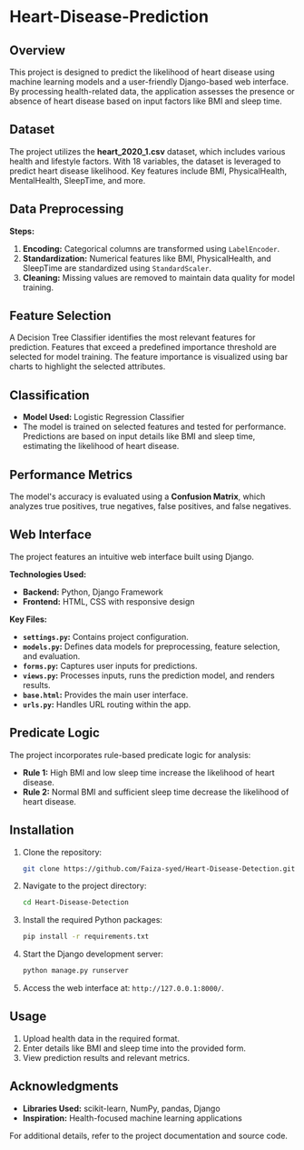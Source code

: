 # Heart-Disease-Prediction
## Overview  
This project is designed to predict the likelihood of heart disease using machine learning models and a user-friendly Django-based web interface. By processing health-related data, the application assesses the presence or absence of heart disease based on input factors like BMI and sleep time.  

## Dataset  
The project utilizes the **heart_2020_1.csv** dataset, which includes various health and lifestyle factors. With 18 variables, the dataset is leveraged to predict heart disease likelihood. Key features include BMI, PhysicalHealth, MentalHealth, SleepTime, and more.  

## Data Preprocessing  
**Steps:**  
1. **Encoding:** Categorical columns are transformed using `LabelEncoder`.  
2. **Standardization:** Numerical features like BMI, PhysicalHealth, and SleepTime are standardized using `StandardScaler`.  
3. **Cleaning:** Missing values are removed to maintain data quality for model training.  

## Feature Selection  
A Decision Tree Classifier identifies the most relevant features for prediction. Features that exceed a predefined importance threshold are selected for model training. The feature importance is visualized using bar charts to highlight the selected attributes.  

## Classification  
- **Model Used:** Logistic Regression Classifier  
- The model is trained on selected features and tested for performance. Predictions are based on input details like BMI and sleep time, estimating the likelihood of heart disease.  

## Performance Metrics  
The model's accuracy is evaluated using a **Confusion Matrix**, which analyzes true positives, true negatives, false positives, and false negatives.  

## Web Interface  
The project features an intuitive web interface built using Django.  

**Technologies Used:**  
- **Backend:** Python, Django Framework  
- **Frontend:** HTML, CSS with responsive design  

**Key Files:**  
- **`settings.py`:** Contains project configuration.  
- **`models.py`:** Defines data models for preprocessing, feature selection, and evaluation.  
- **`forms.py`:** Captures user inputs for predictions.  
- **`views.py`:** Processes inputs, runs the prediction model, and renders results.  
- **`base.html`:** Provides the main user interface.  
- **`urls.py`:** Handles URL routing within the app.  

## Predicate Logic  
The project incorporates rule-based predicate logic for analysis:  
- **Rule 1:** High BMI and low sleep time increase the likelihood of heart disease.  
- **Rule 2:** Normal BMI and sufficient sleep time decrease the likelihood of heart disease.  

## Installation  
1. Clone the repository:  
   ```bash  
   git clone https://github.com/Faiza-syed/Heart-Disease-Detection.git  
   ```  
2. Navigate to the project directory:  
   ```bash  
   cd Heart-Disease-Detection  
   ```  
3. Install the required Python packages:  
   ```bash  
   pip install -r requirements.txt  
   ```  
4. Start the Django development server:  
   ```bash  
   python manage.py runserver  
   ```  
5. Access the web interface at: `http://127.0.0.1:8000/`.  

## Usage  
1. Upload health data in the required format.  
2. Enter details like BMI and sleep time into the provided form.  
3. View prediction results and relevant metrics.  

## Acknowledgments  
- **Libraries Used:** scikit-learn, NumPy, pandas, Django  
- **Inspiration:** Health-focused machine learning applications  

For additional details, refer to the project documentation and source code.
